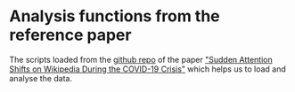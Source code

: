 # Analysis functions from the reference paper

The scripts loaded from the [github repo](https://github.com/epfl-dlab/wiki_pageviews_covid) of the paper ["Sudden Attention Shifts on Wikipedia During the COVID-19 Crisis"](https://arxiv.org/pdf/2005.08505.pdf) which helps us to load and analyse the data.
